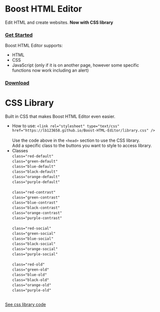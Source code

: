 # Boost HTML Editor
Edit HTML and create websites. <b>Now with CSS library</b>
<br>
### <a href="https://lb123658.github.io/Boost-HTML-Editor/about">Get Started</a><br>
Boost HTML Editor supports:
* HTML
* CSS
* JavaScript (only if it is on another page, however some specific functions now work including an alert)<br>
### <a href="https://lb123658.github.io/Boost-HTML-Editor/download">Download</a>

# CSS Library 
Built in CSS that makes Boost HTML Editor even easier.
* How to use:
```<link rel="stylesheet" type="text/css" href="https://lb123658.github.io/Boost-HTML-Editor/library.css" />```<br><br>
Use the code above in the ```<head>``` section to use the CSS library.<br>
Add a specific class to the buttons you want to style to access library.<br>
* Classes <br>
```class="red-default"```<br>
```class="green-default"```<br>
```class="blue-default"```<br>
```class="black-default"```<br>
```class="orange-default"```<br>
```class="purple-default"```<br><br>
```class="red-contrast"```<br>
```class="green-contrast"```<br>
```class="blue-contrast"```<br>
```class="black-contrast"```<br>
```class="orange-contrast"```<br>
```class="purple-contrast"```<br><br>
```class="red-social"```<br>
```class="green-social"```<br>
```class="blue-social"```<br>
```class="black-social"```<br>
```class="orange-social"```<br>
```class="purple-social"```<br><br>
```class="red-old"```<br>
```class="green-old"```<br>
```class="blue-old"```<br>
```class="black-old"```<br>
```class="orange-old"```<br>
```class="purple-old"```<br>
<br>
<a href="https://lb123658.github.io/Boost-HTML-Editor/library.css" target="_blank">See css library code</a>


